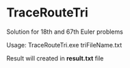 # TraceRouteTri
Solution for 18th and 67th Euler problems

Usage: TraceRouteTri.exe triFileName.txt

Result will created in **result.txt** file
